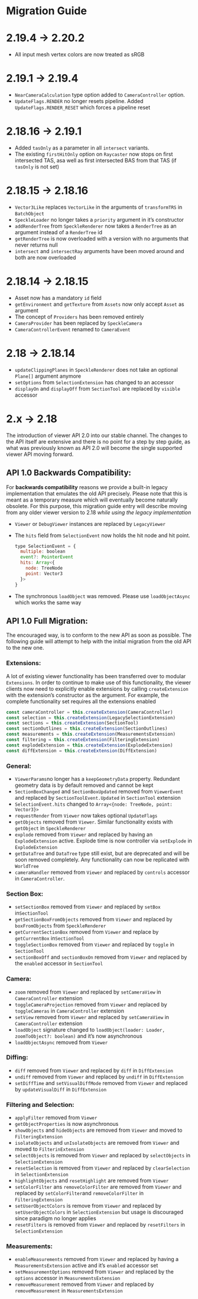 # Migration Guide

# 2.19.4 → 2.20.2
- All input mesh vertex colors are now treated as sRGB

# 2.19.1 → 2.19.4
- `NearCameraCalculation` type option added to `CameraController` option.
- `UpdateFlags.RENDER` no longer resets pipeline. Added `UpdateFlags.RENDER_RESET` which forces a pipeline reset

# 2.18.16 → 2.19.1
- Added `tasOnly` as a parameter in all `intersect` variants.
- The existing `firstHitOnly` option on `Raycaster` now stops on first intersected TAS, asa well as first intersected BAS from that TAS (if `tasOnly` is not set)

# 2.18.15 → 2.18.16
- `Vector3Like` replaces `VectorLike` in the arguments of `transformTRS` in `BatchObject`
- `SpeckleLoader` no longer takes a `priority` argument in it’s constructor
- `addRenderTree` from `SpeckleRenderer` now takes a `RenderTree` as an argument instead of a `RenderTree` id
- `getRenderTree` is now overloaded with a version with no arguments that never returns null
- `intersect` and `intersectRay` arguments have been moved around and both are now overloaded

# 2.18.14 → 2.18.15
- Asset now has a mandatory ```id``` field
- `getEnvironment` and `getTexture` from `Assets` now only accept `Asset` as argument
- The concept of `Providers` has been removed entirely
- `CameraProvider` has been replaced by `SpeckleCamera`
- `CameraControllerEvent` renamed to `CameraEvent`

# 2.18 → 2.18.14

- `updateClippingPlanes`  in `SpeckleRenderer`  does not take an optional `Plane[]` argument anymore
- `setOptions` from `SelectionExtension` has changed to an accessor
- `displayOn` and `displayOff` from `SectionTool` are replaced by `visible` accessor

# 2.x → 2.18

The introduction of viewer API 2.0 into our stable channel. The changes to the API itself are extensive and there is no point for a step by step guide, as what was previously known as API 2.0 will become the single supported viewer API moving forward.

<h2>API 1.0 Backwards Compatibility:</h2>

For **backwards compatibility** reasons we provide a built-in legacy implementation that emulates the old API precisely. Please note that this is meant as a temporary measure which will eventually become naturally obsolete. For this purpose, this migration guide entry will describe moving from any older viewer version to 2.18 *while using the legacy implementation*

- `Viewer` or `DebugViewer` instances are replaced by `LegacyViewer`
- The `hits`  field from `SelectionEvent` now holds the hit node and hit point.
    
    ```jsx
    type SelectionEvent = {
      multiple: boolean
      event?: PointerEvent
      hits: Array<{
        node: TreeNode
        point: Vector3
      }>
    }
    ```
    
- The synchronous `loadObject` was removed. Please use `loadObjectAsync` which works the same way

<h2>API 1.0 Full Migration:</h2>

The encouraged way, is to conform to the new API as soon as possible. The following guide will attempt to help with the initial migration from the old API to the new one.

<h3>Extensions:</h3>

A lot of existing viewer functionality has been transferred over to modular `Extensions`. In order to continue to make use of this functionality, the viewer clients now need to explicitly enable extensions by calling `createExtension` with the extension’s constructor as the argument. For example, the complete functionality set requires all the extensions enabled

```jsx
const cameraController = this.createExtension(CameraController)
const selection = this.createExtension(LegacySelectionExtension)
const sections = this.createExtension(SectionTool)
const sectionOutlines = this.createExtension(SectionOutlines)
const measurements = this.createExtension(MeasurementsExtension)
const filtering = this.createExtension(FilteringExtension)
const explodeExtension = this.createExtension(ExplodeExtension)
const diffExtension = this.createExtension(DiffExtension)
```

<h3>General:</h3>

- `ViewerParams`no longer has a `keepGeometryData` property. Redundant geometry data is by default removed and cannot be kept
- `SectionBoxChanged` and `SectionBoxUpdated` removed from `ViewerEvent` and replaced by `SectionToolEvent.Updated` in `SectionTool` extension
- `SelectionEvent.hits` changed to `Array<{node: TreeNode, point: Vector3}>`
- `requestRender` from `Viewer` now takes optional `UpdateFlags`
- `getObjects` removed from `Viewer`. Similar functionality exists with `getObject` in `SpeckleRenderer`
- `explode` removed from `Viewer` and replaced by having an `ExplodeExtension` active. Explode time is now controller via `setExplode` in `ExplodeExtension`
- `getDataTree` and `DataTree` type still exist, but are deprecated and will be soon removed completely. Any functionality can now be replicated with `WorldTree`
- `cameraHandler` removed from `Viewer` and replaced by `controls` accessor in `CameraController`.

<h3>Section Box:</h3>

- `setSectionBox` removed from `Viewer` and replaced by `setBox` in`SectionTool`
- `getSectionBoxFromObjects` removed from `Viewer`  and replaced by `boxFromObjects` from `SpeckleRenderer`
- `getCurrentSectionBox` removed from `Viewer` and replace by `getCurrentBox` in`SectionTool`
- `toggleSectionBox` removed from `Viewer` and replaced by `toggle` in `SectionTool`
- `sectionBoxOff` and `sectionBoxOn` removed from `Viewer` and replaced by the `enabled` accessor in `SectionTool`

<h3>Camera:</h3>

- `zoom` removed from `Viewer` and replaced by `setCameraView` in `CameraController` extension
- `toggleCameraProjection` removed from `Viewer` and replaced by `toggleCameras` in `CameraController` extension
- `setView` removed from `Viewer` and replaced by `setCameraView` in `CameraController` extension
- `loadObject` signature changed to `loadObject(loader: Loader, zoomToObject?: boolean)` and it’s now asynchronous
- `loadObjectAsync` removed from `Viewer`

<h3>Diffing:</h3>

- `diff` removed from `Viewer` and replaced by `diff` in `DiffExtension`
- `undiff` removed from `Viewer` and replaced by `undiff` in `DiffExtension`
- `setDiffTime` and `setVisualDiffMode` removed from `Viewer` and replaced by `updateVisualDiff` in `DiffExtension`

<h3>Filtering and Selection:</h3>

- `applyFilter` removed from `Viewer`
- `getObjectProperties` is now asynchronous
- `showObjects` and `hideObjects` are removed from `Viewer` and moved to `FilteringExtension`
- `isolateObjects` and `unIsolateObjects` are removed from `Viewer` and moved to `FilterinExtension`
- `selectObjects` is removed from `Viewer` and replaced by `selectObjects` in `SelectionExtension`
- `resetSelection` is removed from `Viewer` and replaced by `clearSelection` in `SelectionExtension`
- `highlightObjects` and `resetHighlight` are removed from `Viewer`
- `setColorFilter` ans `removeColorFilter` are removed from `Viewer` and replaced by `setColorFilter`and `removeColorFilter` in `FilteringExtension`
- `setUserObjectColors` is remove from `Viewer` and replaced by `setUserObjectColors` in `SelectionExtension` but usage is discouraged since paradigm no longer applies
- `resetFilters`  is removed from `Viewer` and replaced by `resetFilters`  in `SelectionExtension`

<h3>Measurements:</h3>

- `enableMeasurements` removed from `Viewer` and replaced by having a `MeasurementsExtension` active and it’s `enabled` accessor set
- `setMeasurementOptions` removed from `Viewer` and replaced by the `options` accessor in `MeasurementsExtension`
- `removeMeasurement` removed from `Viewer` and replaced by `removeMeasurement` in `MeasurementsExtension`